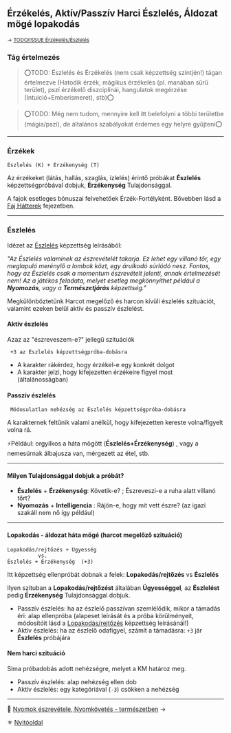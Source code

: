 ## Érzékelés, Aktív/Passzív Harci Észlelés, Áldozat mögé lopakodás

<sub>→ [TODO/ISSUE Érzékelés/Észlelés](https://github.com/kaktusztea/km100/wiki/TODO.ISSUE.erzekeles.eszleles)</sub>

### Tág értelmezés

>⭕TODO: Észlelés és Érzékelés (nem csak képzettség szintjén!) tágan értelmezve (Hatodik érzék, mágikus érzékelés (pl. manában sűrű terület), pszí érzékelő diszciplínái, hangulatok megérzése (Intuíció+Emberismeret), stb)⭕

>⭕TODO: Még nem tudom, mennyire kell itt belefolyni a többi területbe (mágia/pszí), de általános szabályokat érdemes egy helyre gyűjteni⭕

---
### Érzékek

```
Észlelés (K) + Érzékenység (T)
```

Az érzékeket (látás, hallás, szaglás, ízlelés) érintő próbákat **Észlelés** képzettségpróbával dobjuk, **Érzékenység** Tulajdonsággal.

A fajok esetleges bónuszai felvehetőek Érzék-Fortélyként. Bővebben lásd a [Faj Hátterek](021_faj_hatterek.md) fejezetben.

---
### Észlelés

Idézet az [Észlelés](kepzettsegek.primer.altalanos/eszleles.md) képzettség leírásából:

*"Az Észlelés valaminek az észrevételét takarja. Ez lehet egy villanó tőr, egy meglapuló merénylő a lombok közt, egy árulkodó súrlódó nesz. Fontos, hogy az Észlelés csak a momentum észrevételt jelenti, annak értelmezését nem! Az a játékos feladata, melyet esetleg megkönnyíthet például a **Nyomozás**, vagy a **Természetjárás** képzettség."*

Megkülönböztetünk Harcot megelőző és harcon kívüli észlelés szituációt, valamint ezeken belül aktív és passzív észlelést.

#### Aktív észlelés

Azaz az "észreveszem-e?" jellegű szituációk
```
 +3 az Észlelés képzettségpróba-dobásra
```
- A karakter rákérdez, hogy érzékel-e egy konkrét dolgot
- A karakter jelzi, hogy kifejezetten érzékeire figyel most (általánosságban)

#### Passzív észlelés
```
 Módosulatlan nehézség az Észlelés képzettségpróba-dobásra
```

A karakternek feltűnik valami anélkül, hogy kifejezetten kereste volna/figyelt volna rá.

⚡Például: orgyilkos a háta mögött (**Észlelés+Érzékenység**) , vagy a nemesúrnak álbajusza van, mérgezett az étel, stb.

---
#### Milyen Tulajdonsággal dobjuk a próbát?

- **Észlelés** + **Érzékenység**: Követik-e? ; Észreveszi-e a ruha alatt villanó tőrt?
- **Nyomozás** + **Intelligencia** : Rájön-e, hogy mit vett észre? (az igazi szakáll nem nő így például)

---
#### Lopakodás - áldozat háta mögé (harcot megelőző szituáció)

```
Lopakodás/rejtőzés + Ügyesség
          vs.
Észlelés + Érzékenység  (+3)
```

Itt képzettség ellenpróbát dobnak a felek: **Lopakodás/rejtőzés** vs **Észlelés**

Ilyen szituban a **Lopakodás/rejtőzést** általában **Ügyességgel**, az **Észlelést** pedig **Érzékenység** Tulajdonsággal dobjuk.

- Passzív észlelés: ha az észlelő passzívan szemlélődik, mikor a támadás éri: alap ellenpróba
  (alapeset leírását és a próba körülményeit, módosítóit lásd a [Lopakodás/rejtőzés](kepzettsegek.primer.altalanos/lopakodas_rejtozes.md) képzettség leírásánál!)
- Aktív észlelés: ha az észlelő odafigyel, számít a támadásra: `+3` jár **Észlelés** próbájára

#### Nem harci szituáció

Sima próbadobás adott nehézségre, melyet a KM határoz meg.

- Passzív észlelés: alap nehézség ellen dob
- Aktív észlelés: egy kategóriával (`-3`) csökken a nehézség

---

🔗 [Nyomok észrevétele, Nyomkövetés - természetben](152_01_nyomok_nyomkovetes_termeszet.md) →

⚜️ [Nyitóoldal](start.md#15-szitu%C3%A1ci%C3%B3k)
